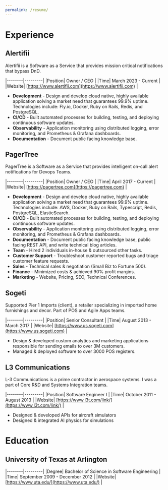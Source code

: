```yaml
---
permalink: /resume/
---
```

# Experience

## Alertifii
Alertifii is a Software as a Service that provides mission critical notifications that bypass DnD.

|--------|---------|
|Position| Owner / CEO |
|Time| March 2023 - Current |
|Website| [https://www.alertifii.com](https://www.alertifii.com) |

- **Development** - Design and develop cloud native, highly available application solving a market need that guarantees 99.9% uptime. Technologies include: Fly.io, Docker, Ruby on Rails, Redis, and PostgreSQL.
- **CI/CD** - Built automated processes for building, testing, and deploying continuous software updates.
- **Observability** - Application monitoring using distributed logging, error monitoring, and  Prometheus & Grafana dashboards.
- **Documentation** - Document public facing knowledge base.


## PagerTree
PagerTree is a Software as a Service that provides intelligent on-call alert notifications for Devops Teams.

|--------|---------|
|Position| Owner / CEO |
|Time| April 2017 - Current |
|Website| [https://pagertree.com](https://pagertree.com) |

- **Development** - Design and develop cloud native, highly available application solving a market need that guarantees 99.9% uptime. Technologies include: AWS, Docker, Ruby on Rails, Typescript,  Redis, PostgreSQL, ElasticSearch.
- **CI/CD** - Built automated processes for building, testing, and deploying continuous software updates.
- **Observability** - Application monitoring using distributed logging, error monitoring, and  Prometheus & Grafana dashboards.
- **Documentation** - Document public facing knowledge base, public facing REST API, and write technical blog articles.
- **Team** - Hired 2 individuals in-house & outsourced other tasks.
- **Customer Support** - Troubleshoot customer reported bugs and triage customer feature requests.
- **Sales** - Technical sales & negotiation (Small Biz to Fortune 500).
- **Finance** - Minimized costs & achieved 90% profit margins.
- **Marketing** - Website, Pricing, SEO, Technical Conferences.


## Sogeti
Supported Pier 1 Imports (client), a retailer specializing in imported home furnishings and decor. Part of POS and Agile Apps teams.

|--------|---------|
|Position| Senior Consultant |
|Time| August 2013 - March 2017 |
|Website| [https://www.us.sogeti.com](https://www.us.sogeti.com) |

- Design & developed custom analytics and marketing applications responsible for sending emails to over 3M customers.
- Managed & deployed software to over 3000 POS registers.


## L3 Communications
L-3 Communications is a prime contractor in aerospace systems. I was a part of Core R&D and Systems Integration teams.

|--------|---------|
|Position| Software Engineer I |
|Time| October 2011 - August 2013 |
|Website| [https://www.l3t.com/link/](https://www.l3t.com/link/) |

- Designed & developed APIs for aircraft simulators
- Designed & integrated AI physics for simulations


# Education

## University of Texas at Arlington

|--------|---------|
|Degree| Bachelor of Science in Software Engineering |
|Time| September 2009 - December 2012 |
|Website| [https://www.uta.edu/](https://www.uta.edu/) |
